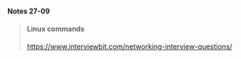 #### Notes   27-09

> #### Linux commands
> https://www.interviewbit.com/networking-interview-questions/
>
